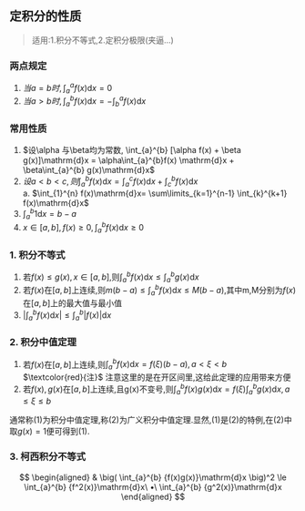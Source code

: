 ## 定积分的性质

> 适用:1.积分不等式,2.定积分极限(夹逼...)

### 两点规定

1. $当a= b时, \int_{a}^{a} f(x)\mathrm{d}x = 0$
2. $当a> b时, \int_{a}^{b} f(x)\mathrm{d}x = - \int_{b}^{a} f(x)\mathrm{d}x$

### 常用性质

1. $设\alpha 与\beta均为常数, \int_{a}^{b} [\alpha f(x) + \beta g(x)]\mathrm{d}x = \alpha\int_{a}^{b}f(x) \mathrm{d}x + \beta\int_{a}^{b} g(x)\mathrm{d}x$
2. $设a< b< c, 则\int_{a}^{b} f(x) \mathrm{d}x =\int_{a}^{c} f(x)\mathrm{d}x+ \int_{c}^{b} f(x)\mathrm{d}x$<BR>
   a. $\int_{1}^{n} f(x)\mathrm{d}x= \sum\limits_{k=1}^{n-1} \int_{k}^{k+1} f(x)\mathrm{d}x$
3. $\int_{a}^{b} 1\mathrm{d}x= b-a$
4. $x \in [a,b], f(x) \geqslant 0, \int_{a}^{b} f(x)\mathrm{d}x \geqslant 0$ 

### 1. 积分不等式

1. 若$f(x)\le g(x),x\in[a,b]$,则$\int_a^bf(x)\mathrm{d}x\le \int_a^bg(x)\mathrm{d}x$
2. 若$f(x)$在$[a, b]$上连续,则$m(b-a)\le \int_a^bf(x)\mathrm{d}x\le M(b-a)$,其中m,M分别为$f(x)$在$[a, b]$上的最大值与最小值
3. $|\int_a^b f(x)\mathrm{d}x|\le \int_a^b|f(x)|\mathrm{d}x$

### 2. 积分中值定理

1. 若$f(x)$在$[a,b]$上连续,则$\int_a^bf(x)\mathrm{d}x=f(\xi)(b-a), a< \xi< b$  
   $\textcolor{red}{注}$ 注意这里的是在开区间里,这给此定理的应用带来方便
2. 若$f(x), g(x)$在$[a,b]$上连续,且g(x)不变号,则$\int_a^b f(x)g(x)\mathrm{d}x=f(\xi)\int_a^bg(x)\mathrm{d}x, a\le \xi \le b$

通常称(1)为积分中值定理,称(2)为广义积分中值定理.显然,(1)是(2)的特例,在(2)中取$g(x)=1$便可得到(1).

### 3. 柯西积分不等式

$$
\begin{aligned}
& \big( \int_{a}^{b} {f(x)g(x)}\mathrm{d}x \big)^2 \le \int_{a}^{b} {f^2(x)}\mathrm{d}x\ •\ \int_{a}^{b} {g^2(x)}\mathrm{d}x
\end{aligned}
$$
